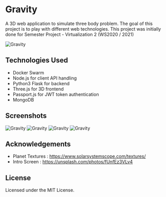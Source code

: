 # Gravity
A 3D web application to simulate three body problem. 
The goal of this project is to play with different web technologies.
This project was initially done for Semester Project - Virtualization 2 (WS2020 / 2021)

![Gravity](https://github.com/shadlyd15/Gravity/blob/main/screeshots/1.png?raw=true "Gravity")

## Technologies Used
- Docker Swarm
- Node.js for client API handling
- Python3 Flask for backend
- Three.js for 3D frontend
- Passport.js for JWT token authentication
- MongoDB

## Screenshots
![Gravity](https://github.com/shadlyd15/Gravity/blob/main/screeshots/2.png?raw=true "Gravity")
![Gravity](https://github.com/shadlyd15/Gravity/blob/main/screeshots/3.png?raw=true "Gravity")
![Gravity](https://github.com/shadlyd15/Gravity/blob/main/screeshots/4.png?raw=true "Gravity")
![Gravity](https://github.com/shadlyd15/Gravity/blob/main/screeshots/5.png?raw=true "Gravity")

## Acknowledgements
 - Planet Textures : https://www.solarsystemscope.com/textures/
 - Intro Screen : https://unsplash.com/photos/fUnfEz3VLv4

## License
Licensed under the MIT License.
